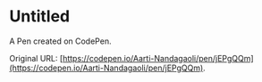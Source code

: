 # Untitled

A Pen created on CodePen.

Original URL: [https://codepen.io/Aarti-Nandagaoli/pen/jEPgQQm](https://codepen.io/Aarti-Nandagaoli/pen/jEPgQQm).


